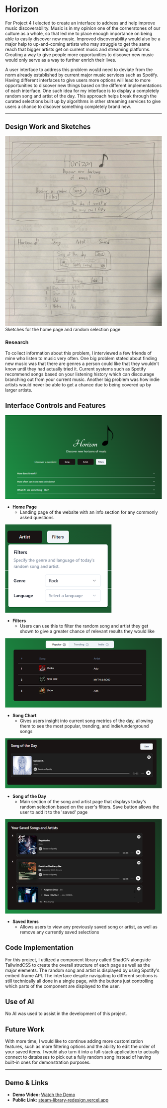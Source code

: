 # Horizon

For Project 4 I elected to create an interface to address and help improve music discoverability. Music is in my opinion one of the cornerstones of our culture as a whole,
so that led me to place enough importance on being able to easily discover new music. Improved discoverability would also be a major help to up-and-coming artists who may
struggle to get the same reach that bigger artists get on current music and streaming platforms. Creating a way to give people more opportunities to discover new music would 
only serve as a way to further enrich their lives.

A user interface to address this problem would need to deviate from the norm already established by current major music services such as Spotify. Having different interfaces
to give users more options will lead to more opportunities to discover new things based on the different implementations of each interface. One such idea for my interface
is to display a completely random song and artist of the day. This approach helps break through the curated selections built up by algorithms in other streaming services
to give users a chance to discover something completely brand new.

---

## Design Work and Sketches
![alt text](<images/image (7).png>)
Sketches for the home page and random selection page

### Research

To collect information about this problem, I interviewed a few friends of mine who listen to music very often. One big problem stated about finding new music 
was that there are genres a person could like that they wouldn't know until they had actually tried it. Current systems such as Spotify recommend songs based on your 
listening history which can discourage branching out from your current music. Another big problem was how indie artists would never be able to get a chance due to being covered up
by larger artists.

## Interface Controls and Features

![alt text](<images/image (2).png>)
- **Home Page**
    - Landing page of the website with an info section for any commonly asked questions

![alt text](<images/image (3).png>)
- **Filters**
    - Users can use this to filter the random song and artist they get shown to give a greater chance of relevant results they would like

![alt text](<images/image (4).png>)
- **Song Chart**
    - Gives users insight into current song metrics of the day, allowing them to see the most popular, trending, and indie/underground songs

![alt text](<images/image (5).png>)
- **Song of the Day**
    - Main section of the song and artist page that displays today's random selection based on the user's filters. Save button allows the user to add it to the 'saved' page

![alt text](<images/image (6).png>)
- **Saved Items**
    - Allows users to view any previously saved song or artist, as well as remove any currently saved selections

## Code Implementation
For this project, I utilized a component library called ShadCN alongside TailwindCSS to create the overall structure of each page as well as the major elements. The random song and artist is displayed by using Spotify's embed iframe API. The interface despite navigating to different sections is still technically all done in a single page, with the buttons just controlling which parts of the component are displayed to the user. 

## Use of AI
No AI was used to assist in the development of this project.

## Future Work
With more time, I would like to continue adding more customization features, such as more filtering options and the ability to edit the order of your saved items. I would also turn it into a full-stack application to actually connect to databases to pick out a fully random song instead of having built-in ones for demonstration purposes. 

--- 

## Demo & Links

- **Demo Video:** [Watch the Demo](https://drive.google.com/file/d/1yfSp0yOhstkcl4n_a1kDpavizRaGH6Qg/view?usp=sharing)
- **Public Link:** [steam-library-redesign.vercel.app](https://music-discoverability-interface.vercel.app/)